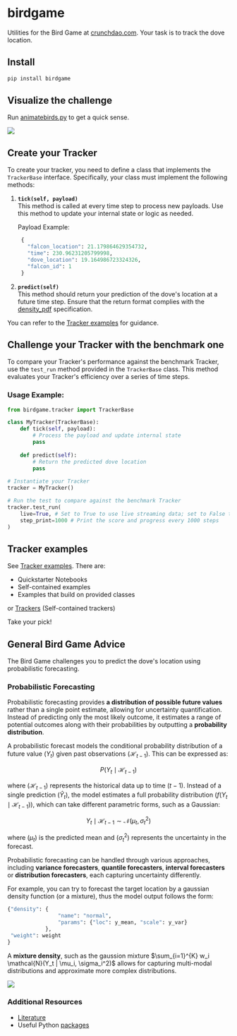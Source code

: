 # birdgame

Utilities for the Bird Game at [crunchdao.com](https://crunchdao.com). Your task is to track the dove location. 

## Install

```bash
pip install birdgame
```

## Visualize the challenge
Run [animatebirds.py](https://github.com/microprediction/birdgame/blob/main/birdgame/animation/animatebirds.py) to get a quick sense. 

![](https://github.com/microprediction/birdgame/blob/main/docs/assets/bird_animation.png)


## Create your Tracker

To create your tracker, you need to define a class that implements the `TrackerBase` interface. Specifically, your class must implement the following methods:

1. **`tick(self, payload)`**  
   This method is called at every time step to process new payloads. Use this method to update your internal state or logic as needed.

   Payload Example:
     ```python
      {
        "falcon_location": 21.179864629354732,
        "time": 230.96231205799998,
        "dove_location": 19.164986723324326,
        "falcon_id": 1
      }
     ```
2. **`predict(self)`**  
   This method should return your prediction of the dove's location at a future time step. Ensure that the return format complies with the [density_pdf](https://github.com/microprediction/densitypdf/blob/main/densitypdf/__init__.py) specification.

You can refer to the [Tracker examples](https://github.com/microprediction/birdgame/tree/main/birdgame/examples) for guidance.

## Challenge your Tracker with the benchmark one

To compare your Tracker's performance against the benchmark Tracker, use the `test_run` method provided in the `TrackerBase` class. This method evaluates your Tracker's efficiency over a series of time steps.

### Usage Example:
```python
from birdgame.tracker import TrackerBase

class MyTracker(TrackerBase):
    def tick(self, payload):
        # Process the payload and update internal state
        pass
   
    def predict(self):
        # Return the predicted dove location
        pass
   
# Instantiate your Tracker
tracker = MyTracker()

# Run the test to compare against the benchmark Tracker
tracker.test_run(
    live=True, # Set to True to use live streaming data; set to False to use data from a CSV file
    step_print=1000 # Print the score and progress every 1000 steps
)
```


## Tracker examples 
See [Tracker examples](https://github.com/microprediction/birdgame/tree/main/birdgame/examples). There are:

- Quickstarter Notebooks
- Self-contained examples
- Examples that build on provided classes

or [Trackers](https://github.com/microprediction/birdgame/tree/main/birdgame/models) (Self-contained trackers)

Take your pick! 

## General Bird Game Advice 

The Bird Game challenges you to predict the dove's location using probabilistic forecasting.

### Probabilistic Forecasting

Probabilistic forecasting provides **a distribution of possible future values** rather than a single point estimate, allowing for uncertainty quantification. Instead of predicting only the most likely outcome, it estimates a range of potential outcomes along with their probabilities by outputting a **probability distribution**.

A probabilistic forecast models the conditional probability distribution of a future value $(Y_t)$ given past observations $(\mathcal{H}_{t-1})$. This can be expressed as:  

$$P(Y_t \mid \mathcal{H}_{t-1})$$

where $(\mathcal{H}_{t-1})$ represents the historical data up to time $(t-1)$. Instead of a single prediction $(\hat{Y}_t)$, the model estimates a full probability distribution $(f(Y_t \mid \mathcal{H}_{t-1}))$, which can take different parametric forms, such as a Gaussian:

$$Y_t \mid \mathcal{H}_{t-1} \sim \mathcal{N}(\mu_t, \sigma_t^2)$$

where $(\mu_t)$ is the predicted mean and $(\sigma_t^2)$ represents the uncertainty in the forecast.

Probabilistic forecasting can be handled through various approaches, including **variance forecasters**, **quantile forecasters**, **interval forecasters** or **distribution forecasters**, each capturing uncertainty differently.

For example, you can try to forecast the target location by a gaussian density function (or a mixture), thus the model output follows the form:

```python
{"density": {
                "name": "normal",
                "params": {"loc": y_mean, "scale": y_var}
            },
 "weight": weight
}
```

A **mixture density**, such as the gaussion mixture $\sum_{i=1}^{K} w_i \mathcal{N}(Y_t | \mu_i, \sigma_i^2)$ allows for capturing multi-modal distributions and approximate more complex distributions.

![](https://github.com/microprediction/birdgame/blob/main/docs/assets/proba_forecast.png)

### Additional Resources

- [Literature](https://github.com/microprediction/birdgame/blob/main/LITERATURE.md) 
- Useful Python [packages](https://github.com/microprediction/birdgame/blob/main/PACKAGES.md)

